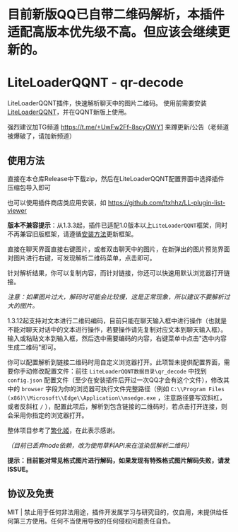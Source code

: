 # 目前新版QQ已自带二维码解析，本插件适配高版本优先级不高。但应该会继续更新的。

# LiteLoaderQQNT - qr-decode

LiteLoaderQQNT插件，快速解析聊天中的图片二维码。
使用前需要安装[LiteLoaderQQNT](https://github.com/mo-jinran/LiteLoaderQQNT)，并在QQNT新版上使用。

强烈建议加TG频道 https://t.me/+UwFw2Ff-8scyOWY1 来蹲更新/公告（老频道被爆破了，请加新频道）

## 使用方法

直接在本仓库Release中下载zip，然后在LiteLoaderQQNT配置界面中选择插件压缩包导入即可

也可以使用插件商店类应用安装，如 https://github.com/ltxhhz/LL-plugin-list-viewer

**版本不兼容提示**：从1.3.3起，插件已适配1.0版本以上`LiteLoaderQQNT`框架，同时不再兼容旧版框架，请遵循[安装方法](https://liteloaderqqnt.github.io/guide/install.html)更新框架。

直接在聊天界面直接右键图片，或者双击聊天中的图片，在新弹出的图片预览界面对图片进行右键，可发现解析二维码菜单，点击即可。

针对解析结果，你可以复制内容，而针对链接，你还可以快速用默认浏览器打开链接。

*注意：如果图片过大，解码时可能会比较慢，这是正常现象，所以建议不要解析过大的图片。*

1.3.12起支持对文本进行二维码编码，目前只能在聊天输入框中进行操作（也就是不能对聊天对话中的文本进行操作，若要操作请先复制对应文本到聊天输入框）。输入或粘贴文本到输入框，然后选中需要编码的内容，右键菜单中点击"选中内容生成二维码"即可。

你可以配置解析到链接二维码时用自定义浏览器打开。此项暂未提供配置界面，需要你手动修改配置文件：前往 `LiteLoaderQQNT数据目录\qr_decode` 中找到 `config.json` 配置文件（至少在安装插件后开过一次QQ才会有这个文件），修改其中的 `browser` 字段为你的浏览器可执行文件完整路径（例如 `C:\\Program Files (x86)\\Microsoft\\Edge\\Application\\msedge.exe` ，注意路径要写双斜杠，或者反斜杠 `/` ），配置此项后，解析到包含链接的二维码时，若点击打开连接，则会采用你指定的浏览器打开。


整体项目参考了[繁化姬](https://github.com/qianxu2001/LiteLoaderQQNT-Plugin-Fanhuaji)，在此表示感谢。

*（目前已丢弃node依赖，改为使用草料API来在渲染层解析二维码）*



**提示：目前能对常见格式图片进行解码，如果发现有特殊格式图片解码失败，请发ISSUE。**

## 协议及免责

MIT | 禁止用于任何非法用途，插件开发属学习与研究目的，仅自用，未提供给任何第三方使用。任何不当使用导致的任何侵权问题责任自负。

